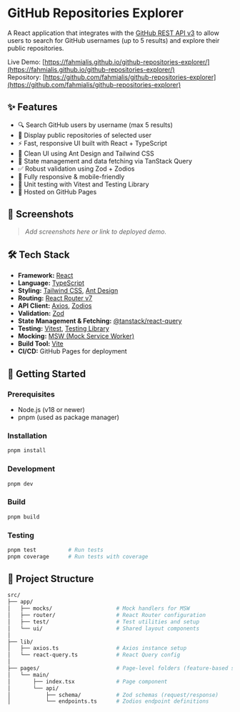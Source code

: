 # GitHub Repositories Explorer

A React application that integrates with the [GitHub REST API v3](https://developer.github.com/v3/) to allow users to search for GitHub usernames (up to 5 results) and explore their public repositories.

Live Demo: [https://fahmialis.github.io/github-repositories-explorer/](https://fahmialis.github.io/github-repositories-explorer/)  
Repository: [https://github.com/fahmialis/github-repositories-explorer](https://github.com/fahmialis/github-repositories-explorer)

## ✨ Features

- 🔍 Search GitHub users by username (max 5 results)
- 📂 Display public repositories of selected user
- ⚡ Fast, responsive UI built with React + TypeScript
- 🎨 Clean UI using Ant Design and Tailwind CSS
- 🔄 State management and data fetching via TanStack Query
- ✅ Robust validation using Zod + Zodios
- 📱 Fully responsive & mobile-friendly
- 🧪 Unit testing with Vitest and Testing Library
- 🚀 Hosted on GitHub Pages

## 📸 Screenshots

> _Add screenshots here or link to deployed demo._

## 🛠️ Tech Stack

- **Framework:** [React](https://reactjs.org/)
- **Language:** [TypeScript](https://www.typescriptlang.org/)
- **Styling:** [Tailwind CSS](https://tailwindcss.com/), [Ant Design](https://ant.design/)
- **Routing:** [React Router v7](https://reactrouter.com/)
- **API Client:** [Axios](https://axios-http.com/), [Zodios](https://zodios.dev/)
- **Validation:** [Zod](https://zod.dev/)
- **State Management & Fetching:** [@tanstack/react-query](https://tanstack.com/query)
- **Testing:** [Vitest](https://vitest.dev/), [Testing Library](https://testing-library.com/)
- **Mocking:** [MSW (Mock Service Worker)](https://mswjs.io/)
- **Build Tool:** [Vite](https://vitejs.dev/)
- **CI/CD:** GitHub Pages for deployment

## 🚀 Getting Started

### Prerequisites

- Node.js (v18 or newer)
- pnpm (used as package manager)

### Installation

```bash
pnpm install
```

### Development

```bash
pnpm dev
```

### Build

```bash
pnpm build
```

### Testing

```bash
pnpm test          # Run tests
pnpm coverage      # Run tests with coverage
```

## 📁 Project Structure

```bash
src/
├── app/
│   ├── mocks/                    # Mock handlers for MSW
│   ├── router/                   # React Router configuration
│   ├── test/                     # Test utilities and setup
│   └── ui/                       # Shared layout components
│
├── lib/
│   ├── axios.ts                  # Axios instance setup
│   └── react-query.ts            # React Query config
│
├── pages/                        # Page-level folders (feature-based structure)
│   └── main/
│       ├── index.tsx             # Page component
│       └── api/
│           ├── schema/           # Zod schemas (request/response)
│           └── endpoints.ts      # Zodios endpoint definitions

```
